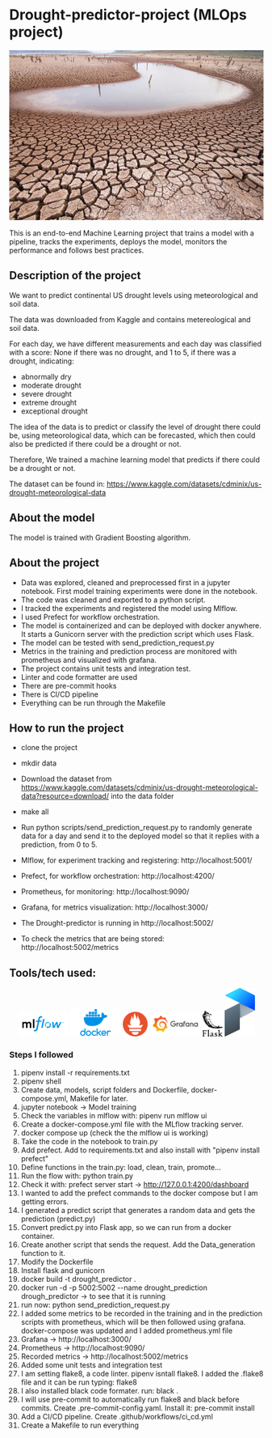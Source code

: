 # Drought-predictor-project (MLOps project)
![Drought](https://github.com/batxes/Drought-predictor-project/blob/main/image.jpg)

This is an end-to-end Machine Learning project that trains a model with a pipeline, tracks the experiments, deploys the model, monitors the performance and follows best practices.

## Description of the project

We want to predict continental US drought levels using meteorological and soil data.

The data was downloaded from Kaggle and contains metereological and soil data.

For each day, we have different measurements and each day was classified with a score: None if there was no drought, and 1 to 5, if there was a drought, indicating:

- abnormally dry
- moderate drought
- severe drought
- extreme drought
- exceptional drought

The idea of the data is to predict or classify the level of drought there could be, using meteorological data, which can be forecasted, which then could also be predicted if there could be a drought or not.

Therefore, We trained a machine learning model that predicts if there could be a drought or not.

The dataset can be found in: https://www.kaggle.com/datasets/cdminix/us-drought-meteorological-data

## About the model

The model is trained with Gradient Boosting algorithm.

## About the project

- Data was explored, cleaned and preprocessed first in a jupyter notebook. First model training experiments were done in the notebook.
- The code was cleaned and exported to a python script.
- I tracked the experiments and registered the model using Mlflow.
- I used Prefect for workflow orchestration.
- The model is containerized and can be deployed with docker anywhere. It starts a Gunicorn server with the prediction script which uses Flask.
- The model can be tested with send_prediction_request.py
- Metrics in the training and prediction process are monitored with prometheus and visualized with grafana.
- The project contains unit tests and integration test.
- Linter and code formatter are used
- There are pre-commit hooks
- There is CI/CD pipeline
- Everything can be run through the Makefile

## How to run the project

- clone the project
- mkdir data
- Download the dataset from https://www.kaggle.com/datasets/cdminix/us-drought-meteorological-data?resource=download/ into the data folder
- make all
- Run python scripts/send_prediction_request.py to randomly generate data for a day and send it to the deployed model so that it replies with a prediction, from 0 to 5.

- Mlflow, for experiment tracking and registering:  http://localhost:5001/
- Prefect, for workflow orchestration: http://localhost:4200/
- Prometheus, for monitoring: http://localhost:9090/
- Grafana, for metrics visualization: http://localhost:3000/
- The Drought-predictor is running in http://localhost:5002/
- To check the metrics that are being stored: http://localhost:5002/metrics

## Tools/tech used:

<p align="center">
    <img src="icons/MLFlow.png" width="100">
    <img src="icons/Docker.png" width="100">
    <img src="icons/prometheus.png" width="50">
    <img src="icons/grafana.png" width="100">
    <img src="icons/flask.png" width="40">
    <img src="icons/prefect.png" width="60">
</p>

### Steps I followed
1. pipenv install -r requirements.txt
2. pipenv shell
3. Create data, models, script folders and Dockerfile, docker-compose.yml, Makefile for later.
4. jupyter notebook -> Model training
5. Check the variables in mlflow with: pipenv run mlflow ui
6. Create a docker-compose.yml file with the MLflow tracking server.
7. docker compose up (check the the mlflow ui is working)
8. Take the code in the notebook to train.py
9. Add prefect. Add to requirements.txt and also install with "pipenv install prefect"
10. Define functions in the train.py: load, clean, train, promote...
11. Run the flow with: python train.py
12. Check it with: prefect server start -> http://127.0.0.1:4200/dashboard
13. I wanted to add the prefect commands to the docker compose but I am getting errors.
14. I generated a predict script that generates a random data and gets the prediction (predict.py)
15. Convert predict.py into Flask app, so we can run from a docker container.
16. Create another script that sends the request. Add the Data_generation function to it.
17. Modify the Dockerfile
18. Install flask and gunicorn
19. docker build -t drought_predictor .
20. docker run -d -p 5002:5002 --name drought_prediction drough_predictor  -> to see that it is running
21. run now: python send_prediction_request.py
22. I added some metrics to be recorded in the training and in the prediction scripts with prometheus, which will be then followed using grafana. docker-compose was updated and I added prometheus.yml file
23. Grafana -> http://localhost:3000/
24. Prometheus -> http://localhost:9090/
24. Recorded metrics -> http://localhost:5002/metrics
25. Added some unit tests and integration test
25. I am setting flake8, a code linter. pipenv isntall flake8. I added the .flake8 file and it can be run typing: flake8
26. I also installed black code formater. run: black .
27. I will use pre-commit to automatically run flake8 and black before commits. Create .pre-commit-config.yaml. Install it: pre-commit install
28. Add a CI/CD pipeline. Create .github/workflows/ci_cd.yml
29. Create a Makefile to run everything
